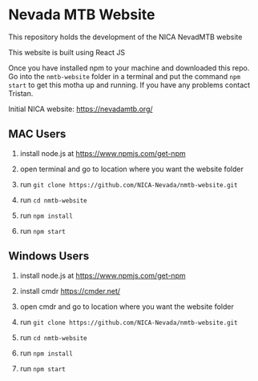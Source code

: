 # Nevada MTB Website
 
This repository holds the development of the NICA NevadMTB website

This website is built using React JS

Once you have installed npm to your machine and downloaded this repo. Go into the `nmtb-website` folder in a terminal and put the command `npm start` to get this motha up and running. If you have any problems contact Tristan.

Initial NICA website: https://nevadamtb.org/

## MAC Users
1. install node.js at https://www.npmjs.com/get-npm

2. open terminal and go to location where you want the website folder

3. run `git clone https://github.com/NICA-Nevada/nmtb-website.git`

4. run `cd nmtb-website`

5. run `npm install`

6. run `npm start`


## Windows Users

1. install node.js at https://www.npmjs.com/get-npm

2. install cmdr https://cmder.net/

3. open cmdr and go to location where you want the website folder

4. run `git clone https://github.com/NICA-Nevada/nmtb-website.git`

5. run `cd nmtb-website`

6. run `npm install`

7. run `npm start`
